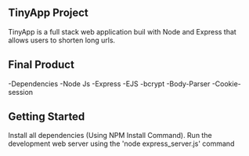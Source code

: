## TinyApp Project

TinyApp is a full stack web application buil with Node and Express that allows users to shorten long urls.

## Final Product

-Dependencies
-Node Js
-Express
-EJS
-bcrypt
-Body-Parser
-Cookie-session

## Getting Started

Install all dependencies (Using NPM Install Command).
Run the development web server using the 'node express_server.js' command
